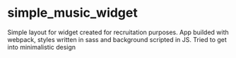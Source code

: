 # simple_music_widget
Simple layout for widget created for recruitation purposes. App builded with webpack, styles written in sass and background scripted in JS. Tried to get into minimalistic design
